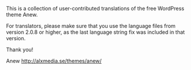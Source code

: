This is a collection of user-contributed translations of the free WordPress theme Anew.

For translators, please make sure that you use the language files from version 2.0.8 or higher, as the last language string fix was included in that version.

Thank you!

Anew
http://alxmedia.se/themes/anew/